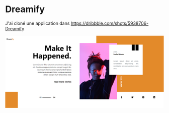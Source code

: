 # Dreamify
J'ai cloné une application dans https://dribbble.com/shots/5938706-Dreamify

!["visual home page"](images/visuel.png)